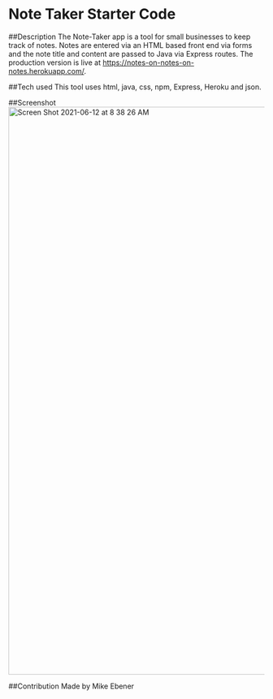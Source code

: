 # Note Taker Starter Code

##Description
The Note-Taker app is a tool for small businesses to keep track of notes.  Notes are entered via an HTML based front end via forms and the note title and content are passed to Java via Express routes. The production version is live at https://notes-on-notes-on-notes.herokuapp.com/.

##Tech used
This tool uses html, java, css, npm, Express, Heroku and json.

##Screenshot
<img width="1119" alt="Screen Shot 2021-06-12 at 8 38 26 AM" src="https://user-images.githubusercontent.com/79894201/121777817-9824ab80-cb59-11eb-9290-d510de07539c.png">


##Contribution Made by Mike Ebener
